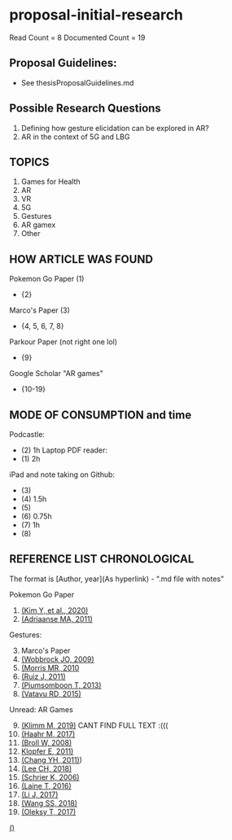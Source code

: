 # proposal-initial-research

Read Count = 8
Documented Count = 19

## Proposal Guidelines: 

- See thesisProposalGuidelines.md

## Possible Research Questions 

1. Defining how gesture elicidation can be explored in AR? 
2. AR in the context of 5G and LBG

## TOPICS 

1. Games for Health 
2. AR 
3. VR 
4. 5G
5. Gestures 
6. AR gamex
7. Other 

## HOW ARTICLE WAS FOUND 

Pokemon Go Paper (1)
 - {2}
 
Marco's Paper (3) 
- {4, 5, 6, 7, 8} 

Parkour Paper (not right one lol) 
- {9} 

Google Scholar "AR games"
- {10-19}

## MODE OF CONSUMPTION and time 

Podcastle:
- (2) 1h 
Laptop PDF reader: 
- (1) 2h

iPad and note taking on Github: 
- (3) 
- (4) 1.5h
- (5) 
- (6) 0.75h
- (7) 1h
- (8) 


## REFERENCE LIST CHRONOLOGICAL

The format is [Author, year](As hyperlink) - ".md file with notes"

Pokemon Go Paper 
1. [(Kim Y, et al., 2020)](https://dl.acm.org/doi/abs/10.1145/3313831.3376830) 
2. [(Adriaanse MA, 2011)](https://www.sciencedirect.com/science/article/pii/S0195666310005325?via%3Dihub) 

Gestures: 

3. Marco's Paper 
4. [(Wobbrock JO, 2009)](http://dl.acm.org/citation.cfm?doid=1518701.1518866)
5. [(Morris MR, 2010](https://dl.acm.org/doi/10.5555/1839214.1839260) 
6. [(Ruiz J, 2011)](http://dl.acm.org/citation.cfm?doid=1978942.1978971)
7. [(Piumsomboon T, 2013)](https://dl.acm.org/doi/10.1145/2468356.2468527) 
8. [(Vatavu RD, 2015)](https://dl.acm.org/doi/10.1145/2702123.2702223) 

Unread: AR Games

9. [(Klimm M, 2019)](https://dl.acm.org/doi/10.1145/3341215.3358249) CANT FIND FULL TEXT :(((
10. [(Haahr M, 2017)](https://www.researchgate.net/publication/320886488_Creating_Location-Based_Augmented-Reality_Games_for_Cultural_Heritage)
11. [(Broll W, 2008)](https://www.researchgate.net/publication/3210675_Toward_next-gen_mobile_AR_games)
12. [Klopfer E, 2011)](https://onlinelibrary.wiley.com/doi/abs/10.1002/yd.378?casa_token=o-3E09idJK0AAAAA:rawp_kT67DF9hFbQoMd8zhKYUu4lI8S-KpYUr_GN-zo6jatHEQYlvKLf3XamNlYPF0sSUpUIBRsWJQ) 
13. [(Chang YH, 2011)](https://ieeexplore.ieee.org/abstract/document/6093653)) 
14. [(Lee CH, 2018)](https://www.semanticscholar.org/paper/What-drives-stickiness-in-location-based-AR-games-Lee-Chiang/69c7545bef083fde4bf94db446d030450b8fab8a)
15. [(Schrier K, 2006)](https://www.researchgate.net/publication/234823573_Using_augmented_reality_games_to_teach_21st_century_skills)
16. [(Laine T, 2016)](https://www.researchgate.net/publication/289602126_Science_Spots_AR_a_platform_for_science_learning_games_with_augmented_reality)
17. [(Li J, 2017)](https://www.researchgate.net/publication/317801421_Augmented_Reality_Games_for_Learning_A_Literature_Review)
18. [(Wang SS, 2018)](https://journals.sagepub.com/doi/abs/10.1177/0013916518817878)
19. [(Oleksy T, 2017)](https://www.researchgate.net/publication/317392637_Catch_them_all_and_increase_your_place_attachment_The_role_of_location-based_augmented_reality_games_in_changing_people_-_place_relations)

[()]()
